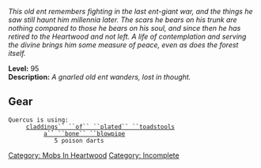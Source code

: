*This old ent remembers fighting in the last ent-giant war, and the
things he saw still haunt him millennia later. The scars he bears on his
trunk are nothing compared to those he bears on his soul, and since then
he has retired to the Heartwood and not left. A life of contemplation
and serving the divine brings him some measure of peace, even as does
the forest itself.*

**Level:** 95  
**Description:** *A gnarled old ent wanders, lost in thought.*  

## Gear

`Quercus is using:`  
<worn on legs>`     `[`claddings`` ``of`` ``plated`` ``toadstools`](Claddings_Of_Plated_Toadstools "wikilink")  
<wielded>`          `[`a`` ``bone`` ``blowpipe`](Bone_Blowpipe "wikilink")  
<held>`             5 poison darts`

[Category: Mobs In Heartwood](Category:_Mobs_In_Heartwood "wikilink")
[Category: Incomplete](Category:_Incomplete "wikilink")
